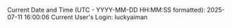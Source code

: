 Current Date and Time (UTC - YYYY-MM-DD HH:MM:SS formatted): 2025-07-11 16:00:06
Current User's Login: luckyaiman
